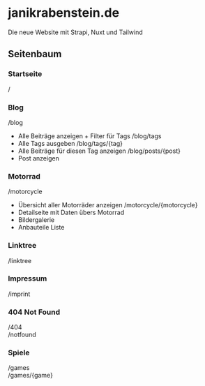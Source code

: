 # janikrabenstein.de
Die neue Website mit Strapi, Nuxt und Tailwind

## Seitenbaum

### Startseite  
/

### Blog  
/blog  
- Alle Beiträge anzeigen + Filter für Tags
/blog/tags  
- Alle Tags ausgeben
/blog/tags/{tag}  
- Alle Beiträge für diesen Tag anzeigen
/blog/posts/{post}
- Post anzeigen

### Motorrad  
/motorcycle  
- Übersicht aller Motorräder anzeigen
/motorcycle/{motorcycle}
- Detailseite mit Daten übers Motorrad
- Bildergalerie
- Anbauteile Liste

### Linktree  
/linktree

### Impressum  
/imprint

### 404 Not Found  
/404  
/notfound

### Spiele  
/games  
/games/{game}
